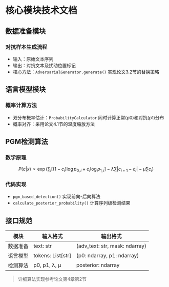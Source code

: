 # 核心模块技术文档

## 数据准备模块

### 对抗样本生成流程

- 输入：原始文本序列
- 输出：对抗文本及扰动位置标记
- 核心方法：`AdversarialGenerator.generate()` 实现论文3.2节的替换策略

## 语言模型模块

### 概率计算方法

- 双分布概率估计：`ProbabilityCalculator` 同时计算正常(p0)和对抗(p1)分布
- 概率对齐：采用论文4.1节的温度缩放方法

## PGM检测算法

### 数学原理

$$
P(c|x) \propto \exp\left(\sum_{i} [(1-c_i)\log p_{0,i} + c_i\log p_{1,i}] - \lambda\sum |c_{i+1}-c_i| - \mu\sum c_i\right)
$$

### 代码实现

- `pgm_based_detection()` 实现前向-后向算法
- `calculate_posterior_probability()` 计算序列级检测结果

## 接口规范

| 模块     | 输入格式          | 输出格式                       |
| -------- | ----------------- | ------------------------------ |
| 数据准备 | text: str         | (adv_text: str, mask: ndarray) |
| 语言模型 | tokens: List[str] | (p0: ndarray, p1: ndarray)     |
| 检测算法 | p0, p1, λ, μ    | posterior: ndarray             |

> 详细算法实现参考论文第4章第2节

